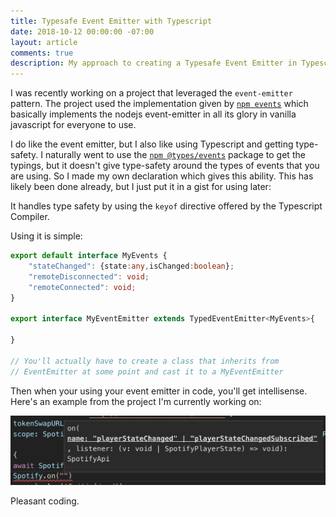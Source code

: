 ```yaml
---
title: Typesafe Event Emitter with Typescript
date: 2018-10-12 00:00:00 -07:00
layout: article
comments: true
description: My approach to creating a Typesafe Event Emitter in Typescript
---
```


I was recently working on a project that leveraged the `event-emitter` pattern.  The project used the implementation given by [`npm events`](https://www.npmjs.com/package/events) which basically implements the nodejs event-emitter in all its glory in vanilla javascript for everyone to use.

I do like the event emitter, but I also like using Typescript and getting type-safety.  I naturally went to use the [`npm @types/events`](https://www.npmjs.com/package/@types/events) package to get the typings, but it doesn't give type-safety around the types of events that you are using.  So I made my own declaration which gives this ability.  This has likely been done already, but I just put it in a gist for using later:

<script src="https://gist.github.com/cjam/fe79fb0f10f91d9bbea62d565c10efae.js"></script>

It handles type safety by using the `keyof` directive offered by the Typescript Compiler.

Using it is simple:

```ts
export default interface MyEvents {
    "stateChanged": {state:any,isChanged:boolean};
    "remoteDisconnected": void;
    "remoteConnected": void;
}

export interface MyEventEmitter extends TypedEventEmitter<MyEvents>{

}

// You'll actually have to create a class that inherits from 
// EventEmitter at some point and cast it to a MyEventEmitter
```

Then when your using your event emitter in code, you'll get intellisense.  Here's an example from the project I'm currently working on:

![Typesafe Event Emitter](/images/event-type-safety.png)

Pleasant coding.